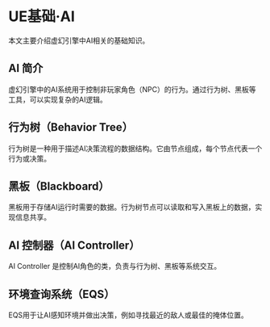 # UE基础·AI

本文主要介绍虚幻引擎中AI相关的基础知识。



## AI 简介

虚幻引擎中的AI系统用于控制非玩家角色（NPC）的行为。通过行为树、黑板等工具，可以实现复杂的AI逻辑。

## 行为树（Behavior Tree）

行为树是一种用于描述AI决策流程的数据结构。它由节点组成，每个节点代表一个行为或决策。

## 黑板（Blackboard）

黑板用于存储AI运行时需要的数据。行为树节点可以读取和写入黑板上的数据，实现信息共享。

## AI 控制器（AI Controller）

AI Controller 是控制AI角色的类，负责与行为树、黑板等系统交互。

## 环境查询系统（EQS）

EQS用于让AI感知环境并做出决策，例如寻找最近的敌人或最佳的掩体位置。

